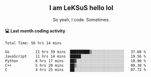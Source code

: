 <h2 align="center">I am LeKSuS hello lol</h2>
<p align="center">So yeah, I code. Sometimes.</p>

#### :computer: Last month coding activity
<!--START_SECTION:waka-->

```txt
Total Time: 56 hrs 14 mins

Go            21 hrs 39 mins  █████████▒░░░░░░░░░░░░░░░   37.68 %
JavaScript    11 hrs 14 mins  █████░░░░░░░░░░░░░░░░░░░░   19.56 %
Python        6 hrs 17 mins   ██▓░░░░░░░░░░░░░░░░░░░░░░   10.96 %
C++           5 hrs 20 mins   ██▒░░░░░░░░░░░░░░░░░░░░░░   09.30 %
C             4 hrs 25 mins   ██░░░░░░░░░░░░░░░░░░░░░░░   07.72 %
```

<!--END_SECTION:waka-->
